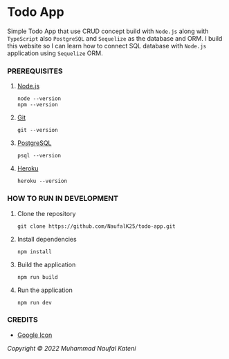 # Todo App

Simple Todo App that use CRUD concept build with `Node.js` along with `TypeScript` also `PostgreSQL` and `Sequelize` as the database and ORM. I build this website so I can learn how to connect SQL database with `Node.js` application using `Sequelize` ORM.

### PREREQUISITES

1. [Node.js](https://nodejs.org/en/)
    ```
    node --version
    npm --version
    ```
2. [Git](https://git-scm.com/downloads)
    ```
    git --version
    ```
3. [PostgreSQL](https://www.postgresql.org/download/)
    ```
    psql --version
    ```
4. [Heroku](https://devcenter.heroku.com/articles/heroku-cli)
    ```
    heroku --version
    ```

### HOW TO RUN IN DEVELOPMENT

1. Clone the repository
    ```
    git clone https://github.com/NaufalK25/todo-app.git
    ```
2. Install dependencies
    ```
    npm install
    ```
3. Build the application
    ```
    npm run build
    ```
4. Run the application
    ```
    npm run dev
    ```

### CREDITS

-   [Google Icon](https://fonts.google.com/icons)

_Copyright © 2022 Muhammad Naufal Kateni_
